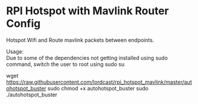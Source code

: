# RPI Hotspot with Mavlink Router Config

Hotspot Wifi and Route mavlink packets between endpoints.

Usage:  
Due to some of the dependencies not getting installed using sudo command, switch the user to root using sudo su  

wget https://raw.githubusercontent.com/lordcast/rpi_hotspot_mavlink/master/autohotspot_buster
sudo chmod +x autohotspot_buster
sudo ./autohotspot_buster
